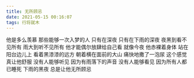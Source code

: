 ```yaml
---
title: 无所顾忌
date: 2021-05-15 00:16:07
tags: 行将就木
---
```

他是多么羡慕
那些能够一次入梦的人
只有在深夜
只有在下雨的深夜
夜黑到看不见所有
雨大到听不见所有
他才能偶尔放肆给自己看
就像今夜
他赤裸着身体
站在阳台边儿上
看着黑漆漆的远方
朝着横在面前的大山
痛快地撒了一泡尿
这个感觉真让他舒服
没有人能够听见
因为有雨落下的声音
没有人能够看见
因为所有人都已睡死
下雨的黑夜
总是让他无所顾忌